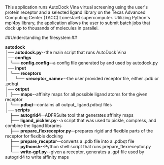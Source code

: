 This application runs AutoDock Vina virtual screening using the user's protein receptor and a selected ligand library on the Texas Advanced Computing Center (TACC) Lonestar6 supercomputer. Utilizing Python's mpi4py library, the application allows the user to submit batch jobs that dock up to thousands of molecules in parallel.

##Understanding the filesystem:##

__autodock__  
│── __autodock.py__--the main script that runs AutoDock Vina  
│── __configs__  
│&nbsp;&nbsp;└── __config.config__--a config file generated by and used by autodock.py  
│── __input__  
│&nbsp;&nbsp;└── __receptors__  
│&nbsp;&nbsp;&nbsp;&nbsp;&nbsp;&nbsp;└── __\<receptor\_name\>__--the user provided receptor file, either .pdb or .pdbqt  
│── __output__  
│&nbsp;&nbsp;├── __maps__--affinity maps for all possible ligand atoms for the given receptor  
│&nbsp;&nbsp;└── __pdbqt__--contains all output\_ligand.pdbqt files  
│── __scripts__  
&nbsp;&nbsp;&nbsp;&nbsp;├── __autogrid4__--ADFRSuite tool that generates affinity maps  
&nbsp;&nbsp;&nbsp;&nbsp;├── __ligand_pickler.py__--a script that was used to pickle, compress, and combine the ligand libraries  
&nbsp;&nbsp;&nbsp;&nbsp;├── __prepare_flexreceptor.py__--prepares rigid and flexible parts of the receptor for flexible docking  
&nbsp;&nbsp;&nbsp;&nbsp;├── __prepare_receptor__--converts a .pdb file into a .pdbqt file  
&nbsp;&nbsp;&nbsp;&nbsp;├── __pythonsh__--Python shell script that runs prepare\_flexreceptor.py  
&nbsp;&nbsp;&nbsp;&nbsp;└── __write-gpf.py__--given a receptor, generates a .gpf file used by autogrid4 to write affinity maps  


